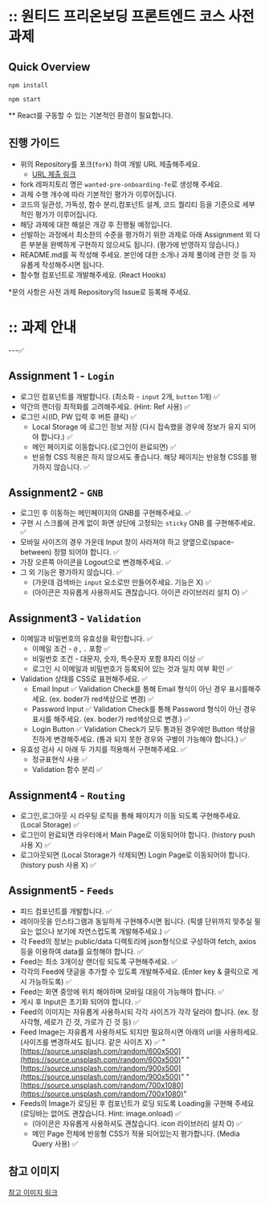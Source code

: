 # :: 원티드 프리온보딩 프론트엔드 코스 사전과제

## Quick Overview

```
npm install

npm start
```

\*\* React를 구동할 수 있는 기본적인 환경이 필요합니다.

## 진행 가이드

- 위의 Repository를 포크(`fork`) 하여 개발 URL 제출해주세요.
  - [URL 제출 링크](https://forms.gle/LcXnfrgtQp5MRrdU8)
- fork 레파지토리 명은 `wanted-pre-onboarding-fe`로 생성해 주세요.
- 과제 수행 개수에 따라 기본적인 평가가 이루어집니다.
- 코드의 일관성, 가독성, 함수 분리,컴포넌트 설계, 코드 퀄리티 등을 기준으로 세부적인 평가가 이루어집니다.
- 해당 과제에 대한 해설은 개강 후 진행될 예정입니다.
- 선발하는 과정에서 최소한의 수준을 평가하기 위한 과제로 아래 Assignment 외 다른 부분을 완벽하게 구현하지 않으셔도 됩니다. (평가에 반영하지 않습니다.)
- README.md를 꼭 작성해 주세요. 본인에 대한 소개나 과제 풀이에 관한 것 등 자유롭게 작성해주시면 됩니다.
- 함수형 컴포넌트로 개발해주세요. (React Hooks)

\*문의 사항은 사전 과제 Repository의 Issue로 등록해 주세요.

# :: 과제 안내

---✅

## Assignment 1 - `Login`

- 로그인 컴포넌트를 개발합니다. (최소화 - `input` 2개, `button` 1개) ✅
- 약간의 랜더링 최적화를 고려해주세요. (Hint: Ref 사용) ✅
- 로그인 시(ID, PW 입력 후 버튼 클릭) ✅
  - Local Storage 에 로그인 정보 저장 (다시 접속했을 경우에 정보가 유지 되어야 합니다.) ✅
  - 메인 페이지로 이동합니다.(로그인이 완료되면) ✅
  - 반응형 CSS 적용은 하지 않으셔도 좋습니다. 해당 페이지는 반응형 CSS를 평가하지 않습니다. ✅

## Assignment2 - `GNB`

- 로그인 후 이동하는 메인페이지의 GNB를 구현해주세요. ✅
- 구현 시 스크롤에 관계 없이 화면 상단에 고정되는 `sticky` GNB 를 구현해주세요. ✅
- 모바일 사이즈의 경우 가운데 Input 창이 사라져야 하고 양옆으로(space-between) 정렬 되어야 합니다. ✅
- 가장 오른쪽 아이콘을 Logout으로 변경해주세요. ✅
- 그 외 기능은 평가하지 않습니다. ✅
  - (가운데 검색바는 `input` 요소로만 만들어주세요. 기능은 X) ✅
  - (아이콘은 자유롭게 사용하셔도 괜찮습니다. 아이콘 라이브러리 설치 O) ✅

## Assignment3 - `Validation`

- 이메일과 비밀번호의 유효성을 확인합니다. ✅
  - 이메일 조건 - `@` , `.` 포함 ✅
  - 비밀번호 조건 - 대문자, 숫자, 특수문자 포함 8자리 이상 ✅
  - 로그인 시 이메일과 비밀번호가 등록되어 있는 것과 일치 여부 확인 ✅
- Validation 상태를 CSS로 표현해주세요. ✅
  - Email Input ✅
    Validation Check를 통해 Email 형식이 아닌 경우 표시를해주세요. (ex. boder가 red색상으로 변경) ✅
  - Password Input ✅
    Validation Check를 통해 Password 형식이 아닌 경우 표시를 해주세요. (ex. boder가 red색상으로 변경.) ✅
  - Login Button ✅
    Validation Check가 모두 통과된 경우에만 Button 색상을 진하게 변경해주세요. (통과 되지 못한 경우와 구별이 가능해야 합니다.) ✅
- 유효성 검사 시 아래 두 가지를 적용해서 구현해주세요. ✅
  - 정규표현식 사용 ✅
  - Validation 함수 분리 ✅

## Assignment4 - `Routing`

- 로그인,로그아웃 시 라우팅 로직을 통해 페이지가 이동 되도록 구현해주세요. (Local Storage) ✅
- 로그인이 완료되면 라우터에서 Main Page로 이동되어야 합니다. (history push 사용 X) ✅
- 로그아웃되면 (Local Storage가 삭제되면) Login Page로 이동되어야 합니다.(history push 사용 X) ✅

## Assignment5 - `Feeds`

- 피드 컴포넌트를 개발합니다. ✅
- 레이아웃을 인스타그램과 동일하게 구현해주시면 됩니다. (픽셀 단위까지 맞추실 필요는 없으나 보기에 자연스럽도록 개발해주세요.) ✅
- 각 Feed의 정보는 public/data 디렉토리에 json형식으로 구성하여 fetch, axios 등을 이용하여 data를 요청해야 합니다. ✅
- Feed는 최소 3개이상 랜더링 되도록 구현해주세요. ✅
- 각각의 Feed에 댓글을 추가할 수 있도록 개발해주세요. (Enter key & 클릭으로 게시 가능하도록) ✅
- Feed는 화면 중앙에 위치 해야하며 모바일 대응이 가능해야 합니다. ✅
- 게시 후 Input은 초기화 되어야 합니다. ✅
- Feed의 이미지는 자유롭게 사용하시되 각각 사이즈가 각각 달라야 합니다. (ex. 정사각형, 세로가 긴 것, 가로가 긴 것 등) ✅
- Feed Image는 자유롭게 사용하셔도 되지만 필요하시면 아래의 url을 사용하세요.(사이즈를 변경하셔도 됩니다. 같은 사이즈 X) ✅
  "[https://source.unsplash.com/random/600x500](https://source.unsplash.com/random/600x500)"
  "[https://source.unsplash.com/random/900x500](https://source.unsplash.com/random/900x500)"
  "[https://source.unsplash.com/random/700x1080](https://source.unsplash.com/random/700x1080)"
- Feeds의 Image가 로딩된 후 컴포넌트가 로딩 되도록 Loading을 구현해 주세요 (로딩바는 없어도 괜찮습니다. Hint: image.onload) ✅
  - (아이콘은 자유롭게 사용하셔도 괜찮습니다. icon 라이브러리 설치 O) ✅
  - 메인 Page 전체에 반응형 CSS가 적용 되어있는지 평가합니다. (Media Query 사용) ✅

## 참고 이미지
[참고 이미지 링크](https://bclef25.notion.site/1ed6d5b2192b45eeb4104a67f6a77250)
